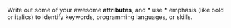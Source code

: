 Write out some of your awesome **attributes**, and * use * emphasis (like bold or italics) to identify keywords, programming languages, or skills. 
